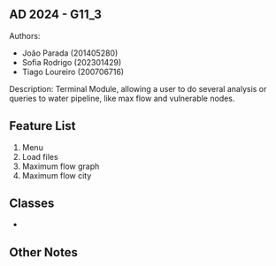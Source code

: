 ## AD 2024 - G11_3
 
Authors: 
- João Parada (201405280)
- Sofia Rodrigo (202301429)
- Tiago Loureiro (200706716)

Description: Terminal Module, allowing a user to do several analysis or queries to water pipeline, like max flow and vulnerable nodes. 

## Feature List
1) Menu
2) Load files
3) Maximum flow graph
4) Maximum flow city

## Classes
- 

## Other Notes
